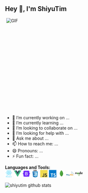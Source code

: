 <h2>Hey 👋, I'm ShiyuTim</h2>

<!--
**shiyutim/shiyutim** is a ✨ _special_ ✨ repository because its `README.md` (this file) appears on your GitHub profile.


Here are some ideas to get you started:


-->


<img align="right" alt="GIF" src="https://github.com/abhisheknaiidu/abhisheknaiidu/blob/master/code.gif?raw=true" width="500" height="320" />


- 🔭 I’m currently working on ...
- 🌱 I’m currently learning ...
- 👯 I’m looking to collaborate on ...
- 🤔 I’m looking for help with ...
- 💬 Ask me about ...
- 📫 How to reach me: ...
- 😄 Pronouns: ...
- ⚡ Fun fact: ...


**Languages and Tools:**  
<code><img src="https://raw.githubusercontent.com/devicons/devicon/master/icons/react/react-original-wordmark.svg" alt="react" width="25" height="25" /></code>
<code><img src="https://raw.githubusercontent.com/devicons/devicon/master/icons/vuejs/vuejs-original.svg" alt="vue" width="25" height="25" /></code>
<code><img src="https://raw.githubusercontent.com/devicons/devicon/master/icons/bootstrap/bootstrap-plain.svg" alt="bootstrap" width="25" height="25" /></code>
<code><img src="https://raw.githubusercontent.com/devicons/devicon/master/icons/css3/css3-original-wordmark.svg" alt="css3" width="25" height="25" /></code>
<code><img src="https://raw.githubusercontent.com/devicons/devicon/master/icons/javascript/javascript-original.svg" alt="javascript" width="25" height="25" /></code>
<code><img src="https://raw.githubusercontent.com/devicons/devicon/master/icons/typescript/typescript-original.svg" alt="typescript" width="25" height="25" /></code>
<code><img src="https://raw.githubusercontent.com/devicons/devicon/master/icons/mongodb/mongodb-original.svg" alt="mongodb" width="25" height="25" /></code>
<code><img src="https://raw.githubusercontent.com/devicons/devicon/master/icons/mysql/mysql-original-wordmark.svg" alt="mysql" width="25" height="25" /></code>
<code><img src="https://raw.githubusercontent.com/devicons/devicon/master/icons/nodejs/nodejs-original-wordmark.svg" alt="nodejs" width="25" height="25" /></code>


<!-- stats -->

![shiyutim github stats](https://bad-apple-github-readme.vercel.app/api?show_bg=1&username=shiyutim)


